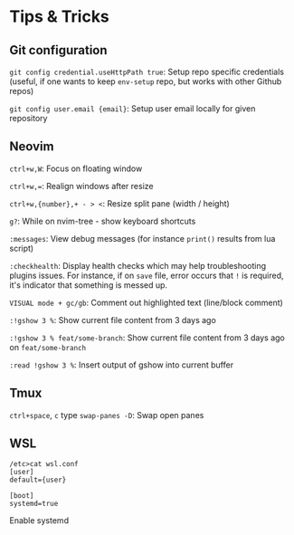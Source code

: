 # Tips & Tricks

## Git configuration

`git config credential.useHttpPath true`:
Setup repo specific credentials (useful, if one wants to keep `env-setup` repo, but works with other Github repos)

`git config user.email {email}`:
Setup user email locally for given repository

## Neovim

`ctrl+w,W`:
Focus on floating window

`ctrl+w,=`:
Realign windows after resize

`ctrl+w,{number},+ - > <`:
Resize split pane (width / height)

`g?`:
While on nvim-tree - show keyboard shortcuts

`:messages`:
View debug messages (for instance `print()` results from lua script)

`:checkhealth`:
Display health checks which may help troubleshooting plugins issues. For instance, if on `save` file, error occurs that `!` is required, it's indicator that
something is messed up.

`VISUAL mode + gc/gb`:
Comment out highlighted text (line/block comment)

`:!gshow 3 %`:
Show current file content from 3 days ago

`:!gshow 3 % feat/some-branch`:
Show current file content from 3 days ago on `feat/some-branch`

`:read !gshow 3 %`:
Insert output of gshow into current buffer

## Tmux

`ctrl+space`, `c` type `swap-panes -D`:
Swap open panes

## WSL

```
/etc>cat wsl.conf
[user]
default={user}

[boot]
systemd=true
```
Enable systemd
